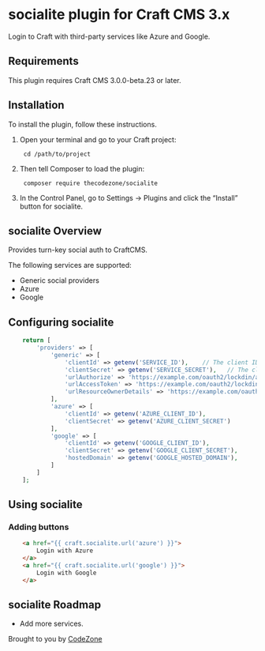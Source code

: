 # socialite plugin for Craft CMS 3.x

Login to Craft with third-party services like Azure and Google. 

## Requirements

This plugin requires Craft CMS 3.0.0-beta.23 or later.

## Installation

To install the plugin, follow these instructions.

1. Open your terminal and go to your Craft project:

        cd /path/to/project

2. Then tell Composer to load the plugin:

        composer require thecodezone/socialite

3. In the Control Panel, go to Settings → Plugins and click the “Install” button for socialite.

## socialite Overview

Provides turn-key social auth to CraftCMS.

The following services are supported: 

- Generic social providers
- Azure
- Google

## Configuring socialite

``` php
    return [
        'providers' => [
            'generic' => [
                'clientId' => getenv('SERVICE_ID'),    // The client ID assigned to you by the provider
                'clientSecret' => getenv('SERVICE_SECRET'),   // The client password assigned to you by the provider
                'urlAuthorize' => 'https://example.com/oauth2/lockdin/authorize',
                'urlAccessToken' => 'https://example.com/oauth2/lockdin/token',
                'urlResourceOwnerDetails' => 'https://example.com/oauth2/lockdin/resource'
            ],
            'azure' => [
                'clientId' => getenv('AZURE_CLIENT_ID'),
                'clientSecret' => getenv('AZURE_CLIENT_SECRET')
            ],
            'google' => [
                'clientId' => getenv('GOOGLE_CLIENT_ID'),
                'clientSecret' => getenv('GOOGLE_CLIENT_SECRET'),
                'hostedDomain' => getenv('GOOGLE_HOSTED_DOMAIN'),
            ]
        ]
    ];
```

## Using socialite

### Adding buttons

``` html
    <a href="{{ craft.socialite.url('azure') }}">
        Login with Azure
    </a>
    <a href="{{ craft.socialite.url('google') }}">
        Login with Google
    </a>
```

## socialite Roadmap

- Add more services.

Brought to you by [CodeZone](https://codezone.io)
